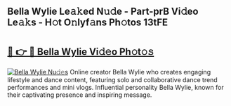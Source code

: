 ## Bella Wylie Le𝚊𝚔ed N𝚞𝚍e - Part-prB Vi𝚍eo Le𝚊𝚔s - H𝚘t O𝚗lyf𝚊ns Ph𝚘tos 13tFE

# <h2><a href="http://hfcypai.feru.top/?c=Bella+Wylie">🔗 👉 🔴 Bella Wylie Vi𝚍𝚎o Ph𝚘t𝚘𝚜</a></h2>

[![Bella Wylie Nu𝚍𝚎s](https://i.imgur.com/0TWrTi3.gif)](http://hfcypai.feru.top/?c=Bella+Wylie)
Online creator Bella Wylie who creates engaging lifestyle and dance content, featuring solo and collaborative dance trend performances and mini vlogs. Influential personality Bella Wylie, known for their captivating presence and inspiring message. 
